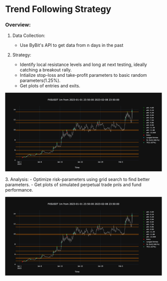 # Trend Following Strategy

### Overview: 

1. Data Collection:
   - Use ByBit's API to get data from n days in the past

2. Strategy:
   - Identify local resistance levels and long at next testing, ideally catching a breakout rally.
   - Intialize stop-loss and take-profit parameters to basic random parameters(1.25%).
   - Get plots of entries and exits.
  <p align="center">
  <img src = 'https://github.com/Jim2E/bybit_trend_following/blob/main/performance_example.png' width = "980">
  </p>
3. Analysis:
   - Optimize risk-parameters using grid search to find better parameters.
   - Get plots of simulated perpetual trade pnls and fund performance. 
  <p align="center">
  <img src = 'https://github.com/Jim2E/bybit_trend_following/blob/main/performance_example.png' width = "980">
  </p>
